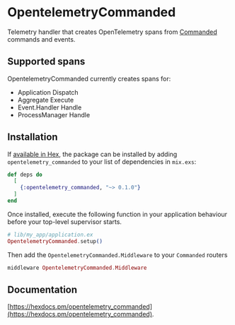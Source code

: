 # OpentelemetryCommanded

Telemetry handler that creates OpenTelemetry spans from [Commanded](https://github.com/commanded/commanded) commands and events.

## Supported spans

OpentelemetryCommanded currently creates spans for:

* Application Dispatch
* Aggregate Execute
* Event.Handler Handle
* ProcessManager Handle

## Installation

If [available in Hex](https://hex.pm/docs/publish), the package can be installed
by adding `opentelemetry_commanded` to your list of dependencies in `mix.exs`:

```elixir
def deps do
  [
    {:opentelemetry_commanded, "~> 0.1.0"}
  ]
end
```

Once installed, execute the following function in your application behaviour before your top-level supervisor starts.

``` elixir
# lib/my_app/application.ex
OpentelemetryCommanded.setup()
```

Then add the `OpentelemetryCommanded.Middleware` to your `Commanded` routers

``` elixir
middleware OpentelemetryCommanded.Middleware
```

## Documentation
[https://hexdocs.pm/opentelemetry_commanded](https://hexdocs.pm/opentelemetry_commanded).
